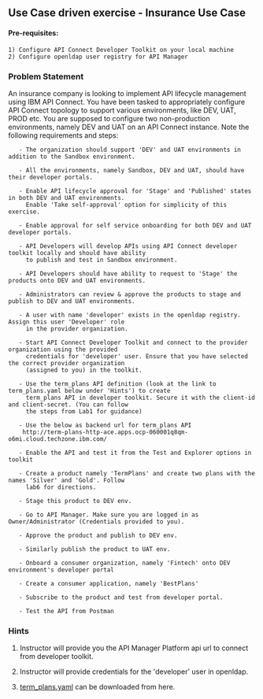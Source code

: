 ## Use Case driven exercise - Insurance Use Case

#### Pre-requisites:
    1) Configure API Connect Developer Toolkit on your local machine
    2) Configure openldap user registry for API Manager
    
### Problem Statement

An insurance company is looking to implement API lifecycle management using IBM API Connect. You have 
been tasked to appropriately configure API Connect topology to support various environments, like DEV, 
UAT, PROD etc. You are supposed to configure two non-production environments, namely DEV and UAT on an 
API Connect instance. Note the following requirements and steps:
      
       - The organization should support 'DEV' and UAT environments in addition to the Sandbox environment.
       
       - All the environments, namely Sandbox, DEV and UAT, should have their developer portals.
       
       - Enable API lifecycle approval for 'Stage' and 'Published' states in both DEV and UAT environments. 
         Enable 'Take self-approval' option for simplicity of this exercise.
       
       - Enable approval for self service onboarding for both DEV and UAT developer portals.
       
       - API Developers will develop APIs using API Connect developer toolkit locally and should have ability
         to publish and test in Sandbox environment.
       
       - API Developers should have ability to request to 'Stage' the products onto DEV and UAT environments.
       
       - Administrators can review & approve the products to stage and publish to DEV and UAT environments.
         
       - A user with name 'developer' exists in the openldap registry. Assign this user 'Developer' role
         in the provider organization.
         
       - Start API Connect Developer Toolkit and connect to the provider organization using the provided 
         credentials for 'developer' user. Ensure that you have selected the correct provider organization
         (assigned to you) in the toolkit.
       
       - Use the term_plans API definition (look at the link to term_plans.yaml below under 'Hints') to create
         term_plans API in developer toolkit. Secure it with the client-id and client-secret. (You can follow 
         the steps from Lab1 for guidance)
       
       - Use the below as backend url for term_plans API
        http://term-plans-http-ace.apps.ocp-060001q8qm-o6mi.cloud.techzone.ibm.com/
         
       - Enable the API and test it from the Test and Explorer options in toolkit
         
       - Create a product namely 'TermPlans' and create two plans with the names 'Silver' and 'Gold'. Follow 
         lab6 for directions.
       
       - Stage this product to DEV env.
       
       - Go to API Manager. Make sure you are logged in as Owner/Administrator (Credentials provided to you).
       
       - Approve the product and publish to DEV env.
       
       - Similarly publish the product to UAT env.
       
       - Onboard a consumer organization, namely 'Fintech' onto DEV environment's developer portal
       
       - Create a consumer application, namely 'BestPlans'
       
       - Subscribe to the product and test from developer portal.
       
       - Test the API from Postman
       




### Hints
1) Instructor will provide you the API Manager Platform api url to connect from developer toolkit.

2) Instructor will provide credentials for the 'developer' user in openldap.

3) [term_plans.yaml](https://github.com/glenchristian/APICv10-Lab/blob/main/Misc/Exercises/term_plans.yaml) 
   can be downloaded from here.

